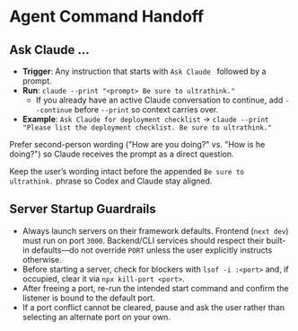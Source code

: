 # Agent Command Handoff

## Ask Claude …
- **Trigger**: Any instruction that starts with `Ask Claude ` followed by a prompt.
- **Run**: `claude --print "<prompt> Be sure to ultrathink."`
  - If you already have an active Claude conversation to continue, add `--continue` before `--print` so context carries over.
- **Example**: `Ask Claude for deployment checklist` → `claude --print "Please list the deployment checklist. Be sure to ultrathink."`

Prefer second-person wording ("How are you doing?" vs. "How is he doing?") so Claude receives the prompt as a direct question.

Keep the user’s wording intact before the appended `Be sure to ultrathink.` phrase so Codex and Claude stay aligned.

## Server Startup Guardrails
- Always launch servers on their framework defaults. Frontend (`next dev`) must run on port `3000`. Backend/CLI services should respect their built-in defaults—do not override `PORT` unless the user explicitly instructs otherwise.
- Before starting a server, check for blockers with `lsof -i :<port>` and, if occupied, clear it via `npx kill-port <port>`.
- After freeing a port, re-run the intended start command and confirm the listener is bound to the default port.
- If a port conflict cannot be cleared, pause and ask the user rather than selecting an alternate port on your own.
